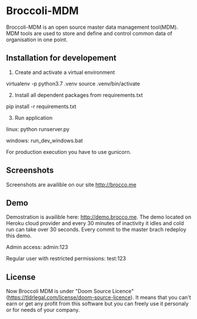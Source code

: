 # Broccoli-MDM
Broccoli-MDM is an open source master data management tool(MDM).
MDM tools are used to store and define and control common data of organisation in one point.

## Installation for developement

1. Create and activate a virtual environment

virtualenv -p python3.7 .venv
source .venv/bin/activate

2. Install all dependent packages from requirements.txt

pip install -r requirements.txt

3. Run application

linux: python runserver.py

windows: run_dev_windows.bat

For production execution you have to use gunicorn.


## Screenshots
Screenshots are availible on our site
http://brocco.me


## Demo
Demostration is availible here: http://demo.brocco.me.
The demo located on Heroku cloud provider and every 30 minutes of inactivity it idles and cold run can take over 30 seconds.
Every commit to the master brach redeploy this demo.

Admin access:
admin:123

Regular user with restricted permissions:
test:123

## License
Now Broccoli MDM is under "Doom Source Licence" (https://tldrlegal.com/license/doom-source-licence). It means that you can't earn or get any profit from this software but you can freely use it personaly or for needs of your company.